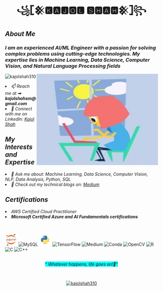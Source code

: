 <h1 align="center">꧁𓊈𒆜🅺🅰🅹🅾🅻 🆂🅷🅰🅷𒆜𓊉꧂</h1>

<h2 align="left"><i>About Me</i></h2>
<h3 align="left"><i>I am an experienced AI/ML Engineer with a passion for solving complex problems using cutting-edge technologies. My expertise lies in Machine Learning, Data Science, Computer Vision, and Natural Language Processing fields</i></h3>
<img align="right" alt="GIF" src="https://github.com/kajolshah310/kajolshah310/blob/main/girls_code4.gif" width="400px" height="300px"/>
<p align="left"> <img src="https://komarev.com/ghpvc/?username=kajolshah310" alt="kajolshah310" /> </p>

<li align="left"><i> 📫 Reach me at ➡︎ <b>kajolshahsm@gmail.com</b></i></li>
<li align="left"><i> 💼 Connect with me on LinkedIn: <a href="https://www.linkedin.com/in/kajol-t-shah/">Kajol Shah</a></i></li>

<h2 align="left"><i>My Interests and Expertise</i></h2>

<li align="left"> <i>💬 Ask me about: Machine Learning, Data Science, Computer Vision, NLP, Data Analysis, Python, SQL </i></b></li>
<li align="left"> <i>🌱 Check out my technical blogs on: <a href="https://medium.com/@kajolshah">Medium</i></a></li>

<h2 align="left"><i>Certifications</i></h2>
<li align="left"><i>AWS Certified Cloud Practitioner</i></b></li>
<li align="left"><i> <b>Microsoft Certified Azure and AI Fundamentals certifications</i></b></li><br/><br/>

<p align="left">
<img src="https://raw.githubusercontent.com/github/explore/80688e429a7d4ef2fca1e82350fe8e3517d3494d/topics/jupyter-notebook/jupyter-notebook.png " alt="jupyter-notebook" width="40" height="40"/>
<img src="https://www.freepnglogos.com/uploads/logo-mysql-png/logo-mysql-mysql-logo-png-images-are-download-crazypng-21.png" alt="MySQL" width="40" height="40"/>
<img src="https://raw.githubusercontent.com/github/explore/80688e429a7d4ef2fca1e82350fe8e3517d3494d/topics/python/python.png" alt="Python" width="40" height="40"/>
 <img src="https://img.shields.io/badge/TensorFlow-FF6F00?style=for-the-badge&logo=tensorflow&logoColor=white" alt="TensorFlow" width="40" height="40"/>
 <img src="https://img.shields.io/badge/Medium-12100E?style=for-the-badge&logo=medium&logoColor=white" alt="Medium" width="40" height="40"/>
 <img src="https://img.shields.io/badge/conda-342B029.svg?&style=for-the-badge&logo=anaconda&logoColor=white" alt="Conda" width="40" height="40"/>
 <img src="https://img.shields.io/badge/OpenCV-27338e?style=for-the-badge&logo=OpenCV&logoColor=white" alt="OpenCV" width="40" height="40"/>
 <img src="https://img.shields.io/badge/R-276DC3?style=for-the-badge&logo=r&logoColor=white" alt="R" width="40" height="40"/>
 <img src="https://img.shields.io/badge/C-00599C?style=for-the-badge&logo=c&logoColor=white" alt="C" width="40" height="40"/>
 <img src="https://img.shields.io/badge/C%2B%2B-00599C?style=for-the-badge&logo=c%2B%2B&logoColor=white" alt="C++" width="40" height="40"/> 
</p>

<p align="center">
<br/>
 <span style="background-color: #00FFFF">“<i> Whatever happens, life goes on!🧡” </i></span>
</p>

<br/>
<p align="center">
<a href="https://www.linkedin.com/in/kajol-t-shah" target="blank"><img align="center" src="https://cdn.jsdelivr.net/npm/simple-icons@3.0.1/icons/linkedin.svg" alt="kajolshah310" height="20" width="20" /></a>

